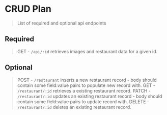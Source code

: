 # CRUD Plan

> List of required and optional api endpoints

## Required

> GET   - `/api/:id` retrieves images and restaurant data for a given id.

## Optional

> POST   - `/restaurant` inserts a new restaurant record - body should contain some field:value pairs to populate new record with.
> GET    - `/restaurant/:id` retrieves a existing restaurant record.
> PATCH  - `/restaurant/:id` updates an existing restaurant record - body should contain some field:value pairs to update record with.
> DELETE - `/restaurant/:id` deletes an existing restaurant record.

